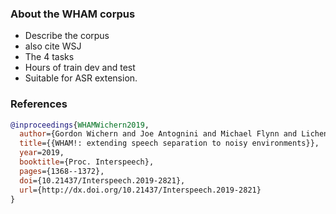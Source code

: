 ### About the WHAM corpus 

- Describe the corpus
- also cite WSJ
- The 4 tasks 
- Hours of train dev and test
- Suitable for ASR extension.

### References
```BibTex
@inproceedings{WHAMWichern2019,
  author={Gordon Wichern and Joe Antognini and Michael Flynn and Licheng Richard Zhu and Emmett McQuinn and Dwight Crow and Ethan Manilow and Jonathan Le Roux},
  title={{WHAM!: extending speech separation to noisy environments}},
  year=2019,
  booktitle={Proc. Interspeech},
  pages={1368--1372},
  doi={10.21437/Interspeech.2019-2821},
  url={http://dx.doi.org/10.21437/Interspeech.2019-2821}
}
```